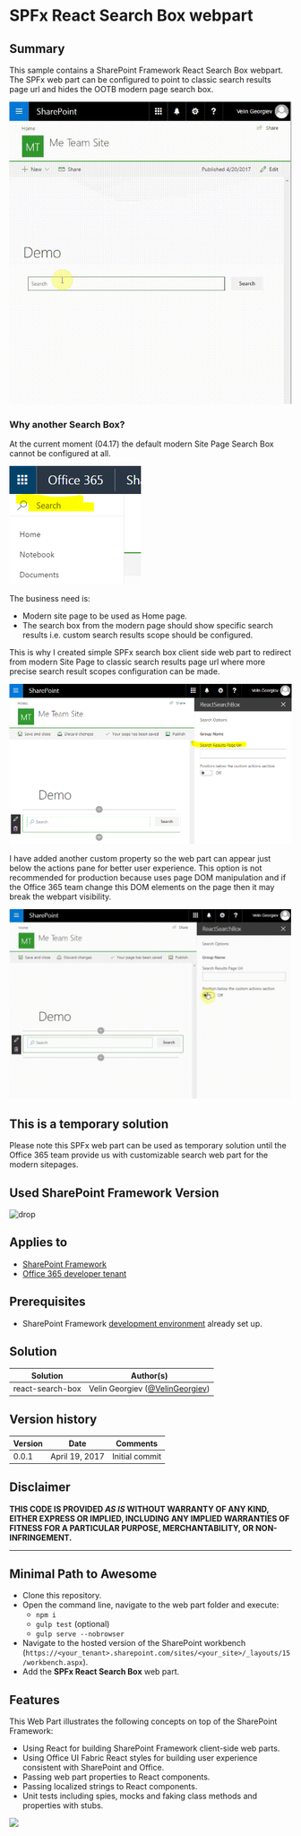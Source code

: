 # SPFx React Search Box webpart #

## Summary

This sample contains a SharePoint Framework React Search Box webpart. The SPFx web part can be configured to point to classic search results page url and hides the OOTB modern page search box.


![SPFx React Search Box webpart](./assets/spfx-custom-search-box-webpart.gif)

### Why another Search Box?

At the current moment (04.17) the default modern Site Page Search Box cannot be configured at all.

![SharePoint modern site page Search Box cannot be configured](./assets/useless-search-from-modern-sharepoint-page.PNG)

The business need is:
- Modern site page to be used as Home page.
- The search box from the modern page should show specific search results i.e. custom search results scope should be configured.

This is why I created simple SPFx search box client side web part to redirect from modern Site Page to classic search results page url where more precise search result scopes configuration can be made.

![SPFx custom search box web part](./assets/spfx-custom-search-box-webpart.PNG)

I have added another custom property so the web part can appear just below the actions pane for better user experience. This option is not recommended for production because uses page DOM manipulation and if the Office 365 team change this DOM elements on the page then it may break the webpart visibility.

![SPFx custom search box placeholder](./assets/spfx-custom-search-box-webpart-custom-placeholder.gif)

## This is a temporary solution

Please note this SPFx web part can be used as temporary solution until the Office 365 team provide us with customizable search web part for the modern sitepages.

## Used SharePoint Framework Version 
![drop](https://img.shields.io/badge/drop-GA-green.svg)

## Applies to

* [SharePoint Framework](http://dev.office.com/sharepoint/docs/spfx/sharepoint-framework-overview)
* [Office 365 developer tenant](http://dev.office.com/sharepoint/docs/spfx/set-up-your-developer-tenant)

## Prerequisites

- SharePoint Framework [development environment](https://dev.office.com/sharepoint/docs/spfx/set-up-your-development-environment) already set up.

## Solution

Solution|Author(s)
--------|---------
react-search-box | Velin Georgiev ([@VelinGeorgiev](https://twitter.com/velingeorgiev))

## Version history

Version|Date|Comments
-------|----|--------
0.0.1|April 19, 2017 | Initial commit

## Disclaimer
**THIS CODE IS PROVIDED *AS IS* WITHOUT WARRANTY OF ANY KIND, EITHER EXPRESS OR IMPLIED, INCLUDING ANY IMPLIED WARRANTIES OF FITNESS FOR A PARTICULAR PURPOSE, MERCHANTABILITY, OR NON-INFRINGEMENT.**

---

## Minimal Path to Awesome

- Clone this repository.
- Open the command line, navigate to the web part folder and execute:
    - `npm i`
    - `gulp test` (optional)
    - `gulp serve --nobrowser`
- Navigate to the hosted version of the SharePoint workbench (`https://<your_tenant>.sharepoint.com/sites/<your_site>/_layouts/15/workbench.aspx`).
- Add the **SPFx React Search Box** web part.

## Features

This Web Part illustrates the following concepts on top of the SharePoint Framework:

- Using React for building SharePoint Framework client-side web parts.
- Using Office UI Fabric React styles for building user experience consistent with SharePoint and Office.
- Passing web part properties to React components.
- Passing localized strings to React components.
- Unit tests including spies, mocks and faking class methods and properties with stubs.

![](https://telemetry.sharepointpnp.com/sp-dev-fx-webparts/samples/yammer-rest-api)
